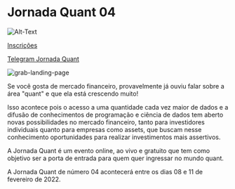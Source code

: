 # Jornada Quant 04

![Alt-Text](https://static.wixstatic.com/media/1aff8b_e5b56072818c46689c082dfba35485e2~mv2.gif)


[Inscrições](https://bit.ly/jornada_quant)


[Telegram Jornada Quant](https://t.me/jornadaquant)


![grab-landing-page](https://github.com/winnie1312/grab/blob/master/grab-landingpage-winnie.gif)




Se você gosta de mercado financeiro, provavelmente já ouviu falar sobre a área "quant" e que ela está crescendo muito!

Isso acontece pois o acesso a uma quantidade cada vez maior de dados e a difusão de conhecimentos de programação e ciência de dados tem aberto novas possibilidades no mercado financeiro, tanto para investidores individuais quanto para empresas como assets, que buscam nesse conhecimento oportunidades para realizar investimentos mais assertivos.


A Jornada Quant é um evento online, ao vivo e gratuito que tem como objetivo ser a porta de entrada para quem quer ingressar no mundo quant.

A Jornada Quant de número 04 acontecerá entre os dias 08 e 11 de fevereiro de 2022.
